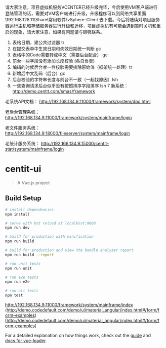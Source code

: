 请大家注意，项目虚拟机服务VCENTER已经升级完毕，今后使用VM客户端进行登陆管理的话，需要对VM客户端进行升级，升级程序可以到网络共享里面 \\192.168.128.11\Share\常用软件\vSphere-Client 去下载。今后将陆续对项目服务器运行主机和存储服务器进行升级和迁移，项目虚拟机有可能会遇到暂时关机和重启的现象，请大家注意，如果有问题请与顾强联系。

1. 表格日期，建公共过滤器 tr
1. 在提交表单中生效日期和失效日期统一判断 gc
2. 表格中的Code需要转成中文（需要后台配合） gc
3. 前台一些字段没有添加长度校验 (各自负责)
3. 编辑的时候后台唯一性校验需要排除原始值（框架统一处理）tr
4. 新增后中文乱码（后台）gc
5. 后台校验的字符串长度与前台不一致（一起找原因）lsh
6. 一些查询请求后台似乎没有按照排序字段排序 lsh
7
新系统：http://demo.centit.com/smas/framework

老系统API文档：
http://192.168.134.9:11000/framework/system/doc.html

老后台管理系统：http://192.168.134.9:11000/framework/system/mainframe/login

老文件服务系统：
http://192.168.134.9:18000/fileserver/system/mainframe/login

老统计服务系统：
http://192.168.134.9:15000/centit-stat/system/mainframe/login

# centit-ui

> A Vue.js project

## Build Setup

``` bash
# install dependencies
npm install

# serve with hot reload at localhost:8080
npm run dev

# build for production with minification
npm run build

# build for production and view the bundle analyzer report
npm run build --report

# run unit tests
npm run unit

# run e2e tests
npm run e2e

# run all tests
npm test
```
http://192.168.134.9:11000/framework/system/mainframe/index
(http://demo.codedefault.com/demo/ui/material_angular/index.html#/form/form-examples)[http://demo.codedefault.com/demo/ui/material_angular/index.html#/form/form-examples]

For a detailed explanation on how things work, check out the [guide](http://vuejs-templates.github.io/webpack/) and [docs for vue-loader](http://vuejs.github.io/vue-loader).

